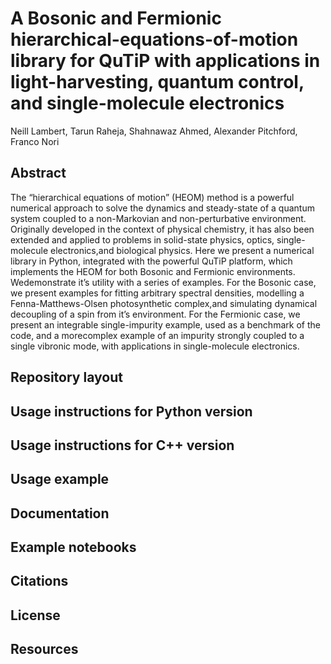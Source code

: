 # A Bosonic and Fermionic hierarchical-equations-of-motion library for QuTiP with applications in light-harvesting, quantum control, and single-molecule electronics

Neill Lambert, Tarun Raheja, Shahnawaz Ahmed, Alexander Pitchford, Franco Nori 

## Abstract

The “hierarchical equations of motion” (HEOM) method is a powerful numerical approach to solve the dynamics and steady-state of a quantum system coupled to a non-Markovian and non-perturbative environment. Originally developed in the context of physical chemistry, it has also been extended and applied to problems in solid-state physics, optics, single-molecule electronics,and biological physics. Here we present a numerical library in Python, integrated with the powerful QuTiP platform, which implements the HEOM for both Bosonic and Fermionic environments. Wedemonstrate it’s utility with a series of examples.  For the Bosonic case, we present examples for fitting arbitrary spectral densities, modelling a Fenna-Matthews-Olsen photosynthetic complex,and simulating dynamical decoupling of a spin from it’s environment.  For the Fermionic case, we present an integrable single-impurity example, used as a benchmark of the code, and a morecomplex example of an impurity strongly coupled to a single vibronic mode, with applications in single-molecule electronics.

## Repository layout

## Usage instructions for Python version

## Usage instructions for C++ version

## Usage example

## Documentation

## Example notebooks

## Citations

## License

## Resources
